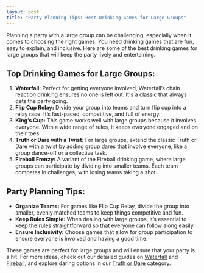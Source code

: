 ```yaml
---
layout: post
title: "Party Planning Tips: Best Drinking Games for Large Groups"
---
```


Planning a party with a large group can be challenging, especially when it comes to choosing the right games. You need drinking games that are fun, easy to explain, and inclusive. Here are some of the best drinking games for large groups that will keep the party lively and entertaining.

## Top Drinking Games for Large Groups:
1. **Waterfall:** Perfect for getting everyone involved, Waterfall’s chain reaction drinking ensures no one is left out. It's a classic that always gets the party going.
2. **Flip Cup Relay:** Divide your group into teams and turn flip cup into a relay race. It’s fast-paced, competitive, and full of energy.
3. **King’s Cup:** This game works well with large groups because it involves everyone. With a wide range of rules, it keeps everyone engaged and on their toes.
4. **Truth or Dare with a Twist:** For large groups, extend the classic Truth or Dare with a twist by adding group dares that involve everyone, like a group dance-off or a collective task.
5. **Fireball Frenzy:** A variant of the Fireball drinking game, where large groups can participate by dividing into smaller teams. Each team competes in challenges, with losing teams taking a shot.

## Party Planning Tips:
- **Organize Teams:** For games like Flip Cup Relay, divide the group into smaller, evenly matched teams to keep things competitive and fun.
- **Keep Rules Simple:** When dealing with large groups, it’s essential to keep the rules straightforward so that everyone can follow along easily.
- **Ensure Inclusivity:** Choose games that allow for group participation to ensure everyone is involved and having a good time.

These games are perfect for large groups and will ensure that your party is a hit. For more ideas, check out our detailed guides on [Waterfall](#) and [Fireball](#), and explore daring options in our [Truth or Dare](#) category.
